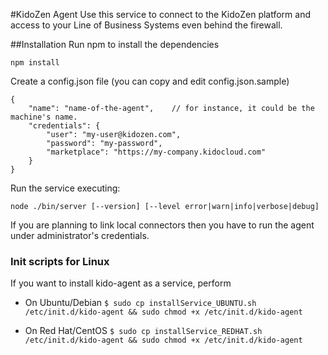 #KidoZen Agent
Use this service to connect to the KidoZen platform and access to your Line of Business Systems even behind the firewall.

##Installation
Run npm to install the dependencies

	npm install

Create a config.json file (you can copy and edit config.json.sample)

	{
	    "name": "name-of-the-agent",	// for instance, it could be the machine's name. 
	    "credentials": {
	        "user": "my-user@kidozen.com",
	        "password": "my-password",
	        "marketplace": "https://my-company.kidocloud.com"
	    }
	}

Run the service executing:

	node ./bin/server [--version] [--level error|warn|info|verbose|debug]

If you are planning to link local connectors then you have to run the agent under administrator's credentials.

### Init scripts for Linux

If you want to install kido-agent as a service, perform

* On Ubuntu/Debian
	`$ sudo cp installService_UBUNTU.sh /etc/init.d/kido-agent && sudo chmod +x /etc/init.d/kido-agent`

* On Red Hat/CentOS
	`$ sudo cp installService_REDHAT.sh /etc/init.d/kido-agent && sudo chmod +x /etc/init.d/kido-agent`
